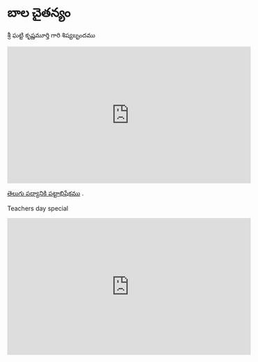 # బాల చైతన్యం

శ్రీ ఘట్టి కృష్ణమూర్తి గారి శిష్యబృందము


<iframe width="560" height="315" src="https://www.youtube.com/embed/4kGjgvNvGE8" frameborder="0" allow="accelerometer; autoplay; encrypted-media; gyroscope; picture-in-picture" allowfullscreen></iframe>


[తెలుగు పద్యానికి పట్టాభిషేకము](https://photos.app.goo.gl/GsQns3FYmP4mmpMx7) . 


Teachers day special 

<iframe width="560" height="315" src="https://www.youtube.com/embed/4R0RIS7Fgog" frameborder="0" allow="accelerometer; autoplay; encrypted-media; gyroscope; picture-in-picture" allowfullscreen></iframe>
